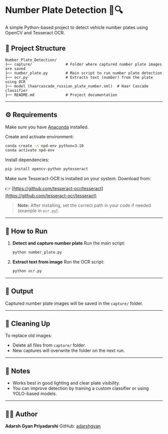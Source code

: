 # Number Plate Detection 🚗🔍

A simple Python-based project to detect vehicle number plates using OpenCV and Tesseract OCR.

## 📁 Project Structure

```
Number_Plate_Detection/
├── capture/               # Folder where captured number plate images are saved
├── number_plate.py        # Main script to run number plate detection
├── ocr.py                 # Extracts text (number) from the plate using OCR
├── model (haarcascade_russian_plate_number.xml)  # Haar Cascade classifier
├── README.md              # Project documentation
```

---

## ⚙️ Requirements

Make sure you have [Anaconda](https://www.anaconda.com/) installed.

Create and activate environment:

```bash
conda create -n npd-env python=3.10
conda activate npd-env
```

Install dependencies:

```bash
pip install opencv-python pytesseract
```

Make sure Tesseract-OCR is installed on your system. Download from:

👉 [https://github.com/tesseract-ocr/tesseract](https://github.com/tesseract-ocr/tesseract)

> **Note:** After installing, set the correct path in your code if needed (example in `ocr.py`).

---

## 🚀 How to Run

1. **Detect and capture number plate**
   Run the main script:

   ```bash
   python number_plate.py
   ```

2. **Extract text from image**
   Run the OCR script:

   ```bash
   python ocr.py
   ```

---

## 📸 Output

Captured number plate images will be saved in the `capture/` folder.

---

## 🧹 Cleaning Up

To replace old images:

* Delete all files from `capture/` folder.
* New captures will overwrite the folder on the next run.

---

## 📌 Notes

* Works best in good lighting and clear plate visibility.
* You can improve detection by training a custom classifier or using YOLO-based models.

---

## 🧑‍💻 Author

**Adarsh Gyan Priyadarshi**
GitHub: [adarshgyan](https://github.com/adarshgyan)
